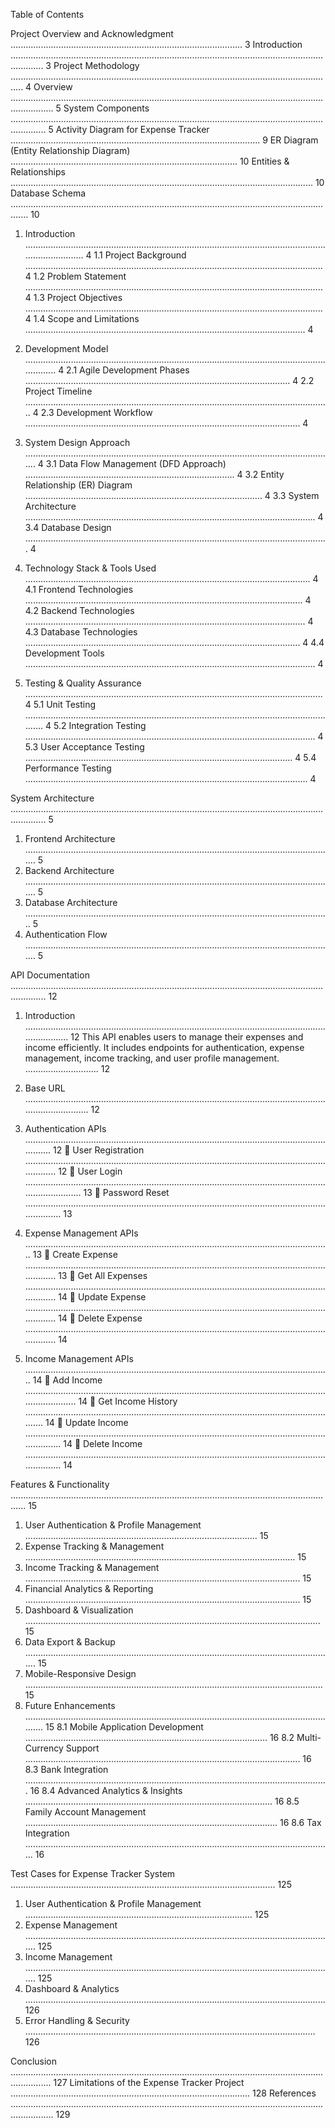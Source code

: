 Table of Contents

Project Overview and Acknowledgment ............................................................................................ 3
Introduction ......................................................................................................................................... 3
Project Methodology ................................................................................................................................. 4
Overview ............................................................................................................................................. 5
System Components .......................................................................................................................................... 5
Activity Diagram for Expense Tracker ................................................................................................... 9
ER Diagram (Entity Relationship Diagram) .......................................................................................... 10
Entities & Relationships ........................................................................................................................ 10
Database Schema ................................................................................................................................... 10

1. Introduction .............................................................................................................................................. 4
   1.1 Project Background ...................................................................................................................... 4
   1.2 Problem Statement ...................................................................................................................... 4
   1.3 Project Objectives ...................................................................................................................... 4
   1.4 Scope and Limitations ............................................................................................................... 4

2. Development Model ................................................................................................................................... 4
   2.1 Agile Development Phases ......................................................................................................... 4
   2.2 Project Timeline ......................................................................................................................... 4
   2.3 Development Workflow ............................................................................................................. 4

3. System Design Approach ........................................................................................................................... 4
   3.1 Data Flow Management (DFD Approach) ................................................................................... 4
   3.2 Entity Relationship (ER) Diagram .............................................................................................. 4
   3.3 System Architecture ................................................................................................................... 4
   3.4 Database Design ........................................................................................................................ 4

4. Technology Stack & Tools Used ................................................................................................................. 4
   4.1 Frontend Technologies .............................................................................................................. 4
   4.2 Backend Technologies ............................................................................................................... 4
   4.3 Database Technologies ............................................................................................................. 4
   4.4 Development Tools ................................................................................................................... 4

5. Testing & Quality Assurance ...................................................................................................................... 4
   5.1 Unit Testing .............................................................................................................................. 4
   5.2 Integration Testing ................................................................................................................... 4
   5.3 User Acceptance Testing .......................................................................................................... 4
   5.4 Performance Testing ................................................................................................................ 4

System Architecture .......................................................................................................................................... 5
1. Frontend Architecture ........................................................................................................................... 5
2. Backend Architecture ........................................................................................................................... 5
3. Database Architecture ......................................................................................................................... 5
4. Authentication Flow ........................................................................................................................... 5

API Documentation .......................................................................................................................................... 12
1. Introduction ........................................................................................................................................ 12
   This API enables users to manage their expenses and income efficiently. It includes endpoints for authentication, expense management, income tracking, and user profile management. ............................. 12

2. Base URL ................................................................................................................................................ 12

3. Authentication APIs ................................................................................................................................. 12
   🔹 User Registration ................................................................................................................................... 12
   🔹 User Login ............................................................................................................................................. 13
   🔹 Password Reset ..................................................................................................................................... 13

4. Expense Management APIs ......................................................................................................................... 13
   🔹 Create Expense ................................................................................................................................... 13
   🔹 Get All Expenses ................................................................................................................................... 14
   🔹 Update Expense ................................................................................................................................... 14
   🔹 Delete Expense ................................................................................................................................... 14

5. Income Management APIs ......................................................................................................................... 14
   🔹 Add Income ........................................................................................................................................... 14
   🔹 Get Income History .............................................................................................................................. 14
   🔹 Update Income ..................................................................................................................................... 14
   🔹 Delete Income ..................................................................................................................................... 14

Features & Functionality .................................................................................................................................. 15
1. User Authentication & Profile Management ............................................................................................ 15
2. Expense Tracking & Management ........................................................................................................... 15
3. Income Tracking & Management ............................................................................................................. 15
4. Financial Analytics & Reporting ............................................................................................................. 15
5. Dashboard & Visualization ..................................................................................................................... 15
6. Data Export & Backup ........................................................................................................................... 15
7. Mobile-Responsive Design ...................................................................................................................... 15
8. Future Enhancements .............................................................................................................................. 15
   8.1 Mobile Application Development ................................................................................................ 16
   8.2 Multi-Currency Support ............................................................................................................. 16
   8.3 Bank Integration ........................................................................................................................ 16
   8.4 Advanced Analytics & Insights .................................................................................................. 16
   8.5 Family Account Management .................................................................................................... 16
   8.6 Tax Integration .......................................................................................................................... 16

Test Cases for Expense Tracker System ......................................................................................................... 125
1. User Authentication & Profile Management .......................................................................................... 125
2. Expense Management ........................................................................................................................... 125
3. Income Management ........................................................................................................................... 125
4. Dashboard & Analytics ....................................................................................................................... 126
5. Error Handling & Security ................................................................................................................... 126

Conclusion ............................................................................................................................................ 127
Limitations of the Expense Tracker Project ............................................................................................... 128
References ............................................................................................................................................. 129 